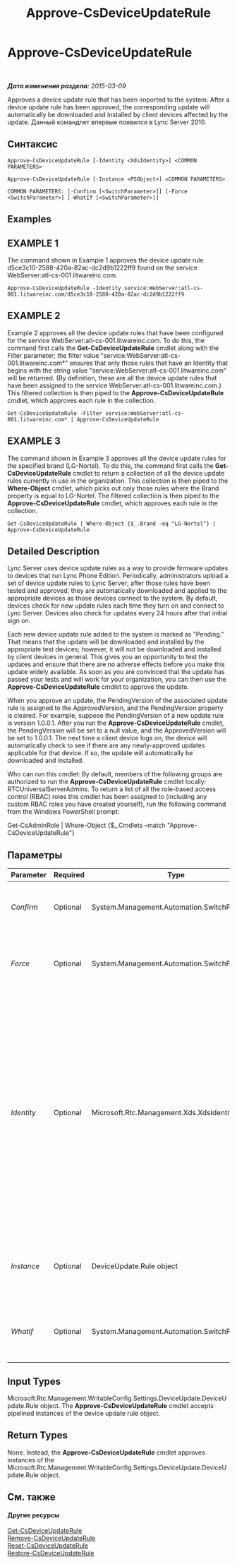 ﻿---
title: Approve-CsDeviceUpdateRule
TOCTitle: Approve-CsDeviceUpdateRule
ms:assetid: d82e0494-4868-4d13-ac03-e5a5d0f2380e
ms:mtpsurl: https://technet.microsoft.com/ru-ru/library/Gg398949(v=OCS.15)
ms:contentKeyID: 49311322
ms.date: 05/19/2016
mtps_version: v=OCS.15
ms.translationtype: HT
---

# Approve-CsDeviceUpdateRule

 

_**Дата изменения раздела:** 2015-03-09_

Approves a device update rule that has been imported to the system. After a device update rule has been approved, the corresponding update will automatically be downloaded and installed by client devices affected by the update. Данный командлет впервые появился в Lync Server 2010.

## Синтаксис

    Approve-CsDeviceUpdateRule [-Identity <XdsIdentity>] <COMMON PARAMETERS>

    Approve-CsDeviceUpdateRule [-Instance <PSObject>] <COMMON PARAMETERS>

    COMMON PARAMETERS: [-Confirm [<SwitchParameter>]] [-Force <SwitchParameter>] [-WhatIf [<SwitchParameter>]]

## Examples

## EXAMPLE 1

The command shown in Example 1 approves the device update rule d5ce3c10-2588-420a-82ac-dc2d9b1222ff9 found on the service WebServer:atl-cs-001.litwareinc.com.

    Approve-CsDeviceUpdateRule -Identity service:WebServer:atl-cs-001.litwareinc.com/d5ce3c10-2588-420a-82ac-dc2d9b1222ff9

## EXAMPLE 2

Example 2 approves all the device update rules that have been configured for the service WebServer:atl-cs-001.litwareinc.com. To do this, the command first calls the **Get-CsDeviceUpdateRule** cmdlet along with the Filter parameter; the filter value "service:WebServer:atl-cs-001.litwareinc.com\*" ensures that only those rules that have an Identity that begins with the string value "service:WebServer:atl-cs-001.litwareinc.com" will be returned. (By definition, these are all the device update rules that have been assigned to the service WebServer:atl-cs-001.litwareinc.com.) This filtered collection is then piped to the **Approve-CsDeviceUpdateRule** cmdlet, which approves each rule in the collection.

    Get-CsDeviceUpdateRule -Filter service:WebServer:atl-cs-001.litwareinc.com* | Approve-CsDeviceUpdateRule

## EXAMPLE 3

The command shown in Example 3 approves all the device update rules for the specified brand (LG-Nortel). To do this, the command first calls the **Get-CsDeviceUpdateRule** cmdlet to return a collection of all the device update rules currently in use in the organization. This collection is then piped to the **Where-Object** cmdlet, which picks out only those rules where the Brand property is equal to LG-Nortel. The filtered collection is then piped to the **Approve-CsDeviceUpdateRule** cmdlet, which approves each rule in the collection.

    Get-CsDeviceUpdateRule | Where-Object {$_.Brand -eq "LG-Nortel"} | Approve-CsDeviceUpdateRule

## Detailed Description

Lync Server uses device update rules as a way to provide firmware updates to devices that run Lync Phone Edition. Periodically, administrators upload a set of device update rules to Lync Server; after those rules have been tested and approved, they are automatically downloaded and applied to the appropriate devices as those devices connect to the system. By default, devices check for new update rules each time they turn on and connect to Lync Server. Devices also check for updates every 24 hours after that initial sign on.

Each new device update rule added to the system is marked as "Pending." That means that the update will be downloaded and installed by the appropriate test devices; however, it will not be downloaded and installed by client devices in general. This gives you an opportunity to test the updates and ensure that there are no adverse effects before you make this update widely available. As soon as you are convinced that the update has passed your tests and will work for your organization, you can then use the **Approve-CsDeviceUpdateRule** cmdlet to approve the update.

When you approve an update, the PendingVersion of the associated update rule is assigned to the ApprovedVersion, and the PendingVersion property is cleared. For example, suppose the PendingVersion of a new update rule is version 1.0.0.1. After you run the **Approve-CsDeviceUpdateRule** cmdlet, the PendingVersion will be set to a null value, and the ApprovedVersion will be set to 1.0.0.1. The next time a client device logs on, the device will automatically check to see if there are any newly-approved updates applicable for that device. If so, the update will automatically be downloaded and installed.

Who can run this cmdlet: By default, members of the following groups are authorized to run the **Approve-CsDeviceUpdateRule** cmdlet locally: RTCUniversalServerAdmins. To return a list of all the role-based access control (RBAC) roles this cmdlet has been assigned to (including any custom RBAC roles you have created yourself), run the following command from the Windows PowerShell prompt:

Get-CsAdminRole | Where-Object {$\_.Cmdlets –match "Approve-CsDeviceUpdateRule"}

## Параметры


<table>
<colgroup>
<col style="width: 25%" />
<col style="width: 25%" />
<col style="width: 25%" />
<col style="width: 25%" />
</colgroup>
<thead>
<tr class="header">
<th>Parameter</th>
<th>Required</th>
<th>Type</th>
<th>Description</th>
</tr>
</thead>
<tbody>
<tr class="odd">
<td><p><em>Confirm</em></p></td>
<td><p>Optional</p></td>
<td><p>System.Management.Automation.SwitchParameter</p></td>
<td><p>Запрашивает подтверждение перед выполнением команды.</p></td>
</tr>
<tr class="even">
<td><p><em>Force</em></p></td>
<td><p>Optional</p></td>
<td><p>System.Management.Automation.SwitchParameter</p></td>
<td><p>Suppresses the display of any non-fatal error message that might occur when running the command.</p></td>
</tr>
<tr class="odd">
<td><p><em>Identity</em></p></td>
<td><p>Optional</p></td>
<td><p>Microsoft.Rtc.Management.Xds.XdsIdentity</p></td>
<td><p>Unique identifier for the device update rule being approved. The Identity for a device update rule consists of two parts: the service where the device update rule has been assigned (for example, service:WebServer:atl-cs-001.litwareinc.com) and a globally unique identifier (GUID). Consequently, a device update rule configured for the Redmond site will have an Identity similar to this: service:WebServer:atl-cs-001.litwareinc.com /d5ce3c10-2588-420a-82ac-dc2d9b1222ff9.</p></td>
</tr>
<tr class="even">
<td><p><em>Instance</em></p></td>
<td><p>Optional</p></td>
<td><p>DeviceUpdate.Rule object</p></td>
<td><p>Позволяет передать в командлет ссылку на объект вместо задания значений отдельных параметров.</p></td>
</tr>
<tr class="odd">
<td><p><em>WhatIf</em></p></td>
<td><p>Optional</p></td>
<td><p>System.Management.Automation.SwitchParameter</p></td>
<td><p>Описывает, что произойдет при выполнении команды без реального выполнения команды.</p></td>
</tr>
</tbody>
</table>


## Input Types

Microsoft.Rtc.Management.WritableConfig.Settings.DeviceUpdate.DeviceUpdate.Rule object. The **Approve-CsDeviceUpdateRule** cmdlet accepts pipelined instances of the device update rule object.

## Return Types

None. Instead, the **Approve-CsDeviceUpdateRule** cmdlet approves instances of the Microsoft.Rtc.Management.WritableConfig.Settings.DeviceUpdate.DeviceUpdate.Rule object.

## См. также

#### Другие ресурсы

[Get-CsDeviceUpdateRule](get-csdeviceupdaterule.md)  
[Remove-CsDeviceUpdateRule](remove-csdeviceupdaterule.md)  
[Reset-CsDeviceUpdateRule](reset-csdeviceupdaterule.md)  
[Restore-CsDeviceUpdateRule](restore-csdeviceupdaterule.md)

